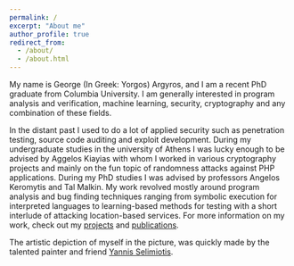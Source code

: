```yaml
---
permalink: /
excerpt: "About me"
author_profile: true
redirect_from: 
  - /about/
  - /about.html
---
```


My name is George (In Greek: Yorgos) Argyros, and I am a recent PhD graduate from Columbia University. I am generally interested in program analysis and verification, machine learning, security, cryptography and any combination of these  fields.

In the distant past I used to do a lot of applied security such as penetration testing, source code auditing and exploit development. During my undergraduate studies in the university of Athens I was lucky enough to be advised by Aggelos Kiayias with whom I worked in various cryptography projects and mainly on the fun topic of randomness attacks against PHP applications. 
During my PhD studies I was advised by professors Angelos Keromytis and Tal Malkin. My work revolved mostly around program analysis and bug finding techniques ranging from symbolic execution 
for interpreted languages to learning-based methods for testing with a short interlude of attacking location-based services.
For more information on my work, check out my [projects](/projects/) and [publications](/publications/).

The artistic depiction of myself in the picture, was quickly made by the talented painter and friend [Yannis Selimiotis](https://www.instagram.com/yiannis.selimiotis/).
